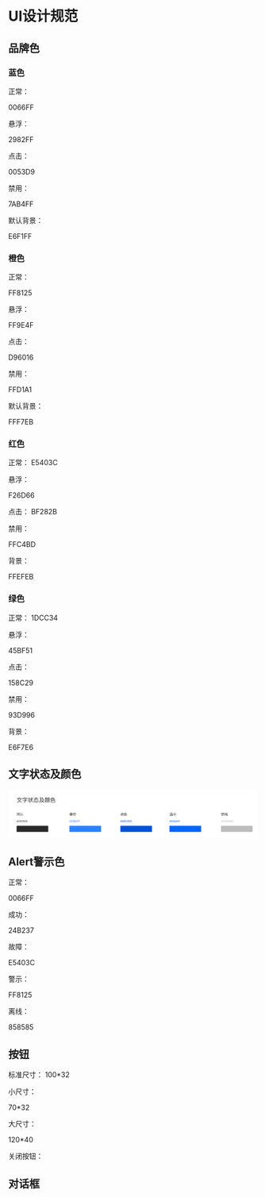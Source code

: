 # UI设计规范

## 品牌色



### 蓝色

正常：

0066FF



悬浮：

2982FF



点击：

0053D9



禁用：

7AB4FF



默认背景：

E6F1FF



### 橙色

正常：

FF8125

悬浮：

FF9E4F

点击：

D96016

禁用：

FFD1A1

默认背景：

FFF7EB



### 红色

正常：
E5403C



悬浮：

F26D66



点击：
BF282B



禁用：

FFC4BD



背景：

FFEFEB



### 绿色

正常：
1DCC34

悬浮：

45BF51

点击：

158C29

禁用：

93D996

背景：

E6F7E6



## 文字状态及颜色

![](img/2025-09-15-15-46-09-image.png)



## Alert警示色

正常：

0066FF

成功：

24B237

故障：

E5403C

警示：

FF8125

离线：

858585



## 按钮

标准尺寸：
100*32



小尺寸：

70*32



大尺寸：

120*40



关闭按钮：




## 对话框


